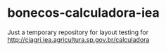# bonecos-calculadora-iea

Just a temporary repository for layout testing for 
http://ciagri.iea.agricultura.sp.gov.br/calculadora

